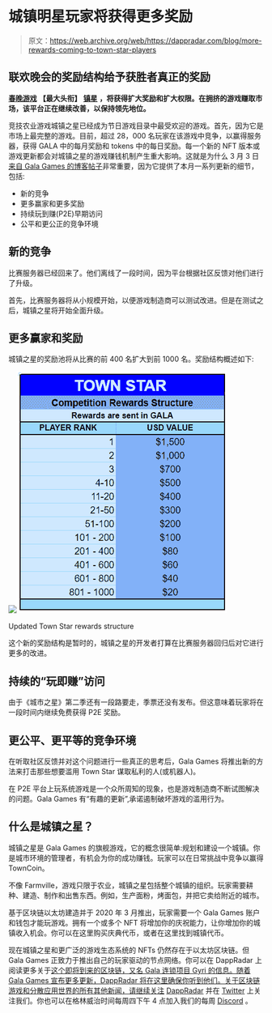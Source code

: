 # 城镇明星玩家将获得更多奖励

> 原文：<https://web.archive.org/web/https://dappradar.com/blog/more-rewards-coming-to-town-star-players>

## 联欢晚会的奖励结构给予获胜者真正的奖励

[**春晚游戏**](https://web.archive.org/web/20221127162140/https://dappradar.com/blog/tag/gala-games) **【最大头衔】** [**镇星**](https://web.archive.org/web/20221127162140/https://dappradar.com/blog/tag/town-star) **，将获得扩大奖励和扩大权限。在拥挤的游戏赚取市场，该平台正在继续改善，以保持领先地位。**

竞技农业游戏城镇之星已经成为节日游戏目录中最受欢迎的游戏。首先，因为它是市场上最完整的游戏。目前，超过 28，000 名玩家在该游戏中竞争，以赢得服务器，获得 GALA 中的每月奖励和 tokens 中的每日奖励。每一个新的 NFT 版本或游戏更新都会对城镇之星的游戏赚钱机制产生重大影响。这就是为什么 3 月 3 日[来自 Gala Games 的博客帖子](https://web.archive.org/web/20221127162140/https://blog.gala.games/expanded-rewards-and-extended-access-9ad54e34b11a)非常重要，因为它提供了本月一系列更新的细节，包括:

*   新的竞争
*   更多赢家和更多奖励
*   持续玩到赚(P2E)早期访问
*   公平和更公正的竞争环境

## 新的竞争

比赛服务器已经回来了。他们离线了一段时间，因为平台根据社区反馈对他们进行了升级。

首先，比赛服务器将从小规模开始，以便游戏制造商可以测试改进。但是在测试之后，城镇之星将开始全面升级。

## 更多赢家和奖励

城镇之星的奖励池将从比赛的前 400 名扩大到前 1000 名。奖励结构概述如下:

![](img/335a2ee6c4fbef341af3229d48b3e180.png)![](img/192bfe6afcdd0827bffac8926d860bfa.png)

Updated Town Star rewards structure

这个新的奖励结构是暂时的，城镇之星的开发者打算在比赛服务器回归后对它进行更多的改进。

## 持续的“玩即赚”访问

由于《城市之星》第二季还有一段路要走，季票还没有发布。但这意味着玩家将在一段时间内继续免费获得 P2E 奖励。

## 更公平、更平等的竞争环境

在听取社区反馈并对这个问题进行一些真正的思考后，Gala Games 将推出新的方法来打击那些想要滥用 Town Star 谋取私利的人(或机器人)。

在 P2E 平台上玩系统游戏是一个众所周知的现象，也是游戏制造商不断试图解决的问题。Gala Games 有“有趣的更新”,承诺遏制破坏游戏的滥用行为。

## 什么是城镇之星？

城镇之星是 Gala Games 的旗舰游戏，它的概念很简单:规划和建设一个城镇。你是城市环境的管理者，有机会为你的成功赚钱。玩家可以在日常挑战中竞争以赢得 TownCoin。

不像 Farmville，游戏只限于农业，城镇之星包括整个城镇的组织。玩家需要耕种、建造、制作和出售东西。例如，生产面粉，烤面包，并把它卖给附近的城市。

基于区块链以太坊建造并于 2020 年 3 月推出，玩家需要一个 Gala Games 账户和钱包才能玩游戏。拥有一个或多个 NFT 将增加你的庆祝能力，让你增加你的城镇收入机会。你可以在这里购买庆典代币，或者在这里找到城镇代币。

现在城镇之星和更广泛的游戏生态系统的 NFTs 仍然存在于以太坊区块链。但 Gala Games 正致力于推出自己的玩家驱动的节点网络。你可以在 DappRadar 上阅读更多关于[这个即将到来的区块链，又名 Gala 连锁项目 Gyri 的信息。随着 Gala Games 宣布更多更新，DappRadar 将在这里确保你听到他们。关于区块链游戏和分散应用世界的所有其他新闻，请继续关注](https://web.archive.org/web/20221127162140/https://dappradar.com/blog/gala-games-presents-its-blockchain-what-is-project-gyri) [DappRadar](https://web.archive.org/web/20221127162140/https://dappradar.com/blog/) 并在 [Twitter](https://web.archive.org/web/20221127162140/https://twitter.com/DappRadar) 上关注我们。你也可以在格林威治时间每周四下午 4 点加入我们的每周 [Discord](https://web.archive.org/web/20221127162140/https://discord.com/invite/QMnwjGzrkG) 。